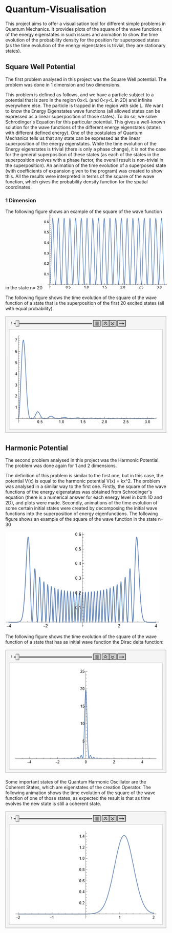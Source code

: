 # Quantum-Visualisation
This project aims to offer a visualisation tool for different simple problems in Quantum Mechanics. It provides plots of the square of the wave functions of the energy eigenstates in such issues and animation to show the time evolution of the probability density for the position for superposed states (as the time evolution of the energy eigenstates is trivial, they are stationary states).
## Square Well Potential
The first problem analysed in this project was the Square Well potential. The problem was done in 1 dimension and two dimensions.

This problem is defined as follows, and we have a particle subject to a potential that is zero in the region 0x<L (and 0<y<L in 2D) and infinite everywhere else.
The particle is trapped in the region with side L. We want to know the Energy Eigenstates wave functions (all allowed states can be expressed as a linear superposition of those states). To do so, we solve Schrodinger's Equation for this particular potential. This gives a well-known solution for the wave functions of the different energy eigenstates (states with different defined energy). One of the postulates of Quantum Mechanics tells us that any state can be expressed as the linear superposition of the energy eigenstates. While the time evolution of the Energy eigenstates is trivial (there is only a phase change), it is not the case for the general superposition of these states (as each of the states in the superposition evolves with a phase factor, the overall result is non-trivial in the superposition). An animation of the time evolution of a superposed state (with coefficients of expansion given to the program) was created to show this. All the results were interpreted in terms of the square of the wave function, which gives the probability density function for the spatial coordinates.
### 1 Dimension
The following figure shows an example of the square of the wave function in the state n= 20
![This is an image](/Results/Square1DN=20.png)

The following figure shows the time evolution of the square of the wave function of a state that is the superposition of the first 20 excited states (all with equal probability).

![Alt Text](/Results/Square1D20States.gif)

## Harmonic Potential
The second problem analysed in this project was the Harmonic Potential. The problem was done again for 1 and 2 dimensions.

The definition of this problem is similar to the first one, but in this case, the potential V(x) is equal to the harmonic potential V(x) = kx^2. The problem was analysed in a similar way to the first one. Firstly, the square of the wave functions of the energy eigenstates was obtained from Schrodinger's equation (there is a numerical answer for each energy level in both 1D and 2D), and plots were made. Secondly, animations of the time evolution of some certain initial states were created by decomposing the initial wave functions into the superposition of energy eigenfunctions.
The following figure shows an example of the square of the wave function in the state n= 30

![Alt Text](/Results/Harmonic1DN=30.png)

The following figure shows the time evolution of the square of the wave function of a state that has as initial wave function the Dirac delta function:

![Alt Text](/Results/Harmonic1DDelta.gif)

Some important states of the Quantum Harmonic Oscillator are the Coherent States, which are eigenstates of the creation Operator. The following animation shows the time evolution of the square of the wave function of one of those states, as expected the result is that as time evolves the new state is still a coherent state.

![Alt Text](/Results/Harmonic1DCoherent.gif)

